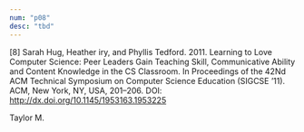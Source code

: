 ```yaml
---
num: "p08"
desc: "tbd"
---
```


[8] Sarah Hug, Heather  iry, and Phyllis Tedford. 2011. Learning to Love Computer Science: Peer Leaders Gain Teaching Skill, Communicative Ability and Content Knowledge in the CS Classroom. In Proceedings of the 42Nd ACM Technical Symposium on Computer Science Education (SIGCSE ’11). ACM, New York, NY, USA, 201–206. DOI: <http://dx.doi.org/10.1145/1953163.1953225>


Taylor M.


